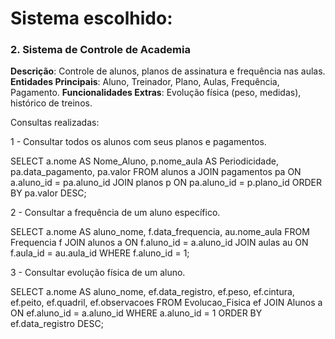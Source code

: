 # Sistema escolhido:

### 2. Sistema de Controle de Academia

**Descrição**: Controle de alunos, planos de assinatura e frequência nas aulas.
**Entidades Principais**: Aluno, Treinador, Plano, Aulas, Frequência, Pagamento.
**Funcionalidades Extras**: Evolução física (peso, medidas), histórico de treinos.

Consultas realizadas:

1 - Consultar todos os alunos com seus planos e pagamentos.

SELECT a.nome AS Nome_Aluno,
	   p.nome_aula AS Periodicidade,
	   pa.data_pagamento,
	   pa.valor
FROM alunos a
JOIN pagamentos pa ON a.aluno_id = pa.aluno_id
JOIN planos p ON pa.aluno_id = p.plano_id
ORDER BY pa.valor DESC;

2 - Consultar a frequência de um aluno específico.

SELECT a.nome AS aluno_nome, 
       f.data_frequencia, 
       au.nome_aula
FROM Frequencia f
JOIN alunos a ON f.aluno_id = a.aluno_id
JOIN aulas au ON f.aula_id = au.aula_id
WHERE f.aluno_id = 1;

3 - Consultar evolução física de um aluno.

SELECT a.nome AS aluno_nome, 
       ef.data_registro, 
       ef.peso, 
       ef.cintura, 
       ef.peito, 
       ef.quadril, 
       ef.observacoes
FROM Evolucao_Fisica ef
JOIN Alunos a ON ef.aluno_id = a.aluno_id
WHERE a.aluno_id = 1
ORDER BY ef.data_registro DESC;